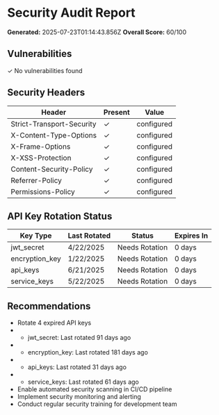 # Security Audit Report

**Generated:** 2025-07-23T01:14:43.856Z
**Overall Score:** 60/100

## Vulnerabilities

✓ No vulnerabilities found

## Security Headers

| Header                    | Present | Value      |
| ------------------------- | ------- | ---------- |
| Strict-Transport-Security | ✓       | configured |
| X-Content-Type-Options    | ✓       | configured |
| X-Frame-Options           | ✓       | configured |
| X-XSS-Protection          | ✓       | configured |
| Content-Security-Policy   | ✓       | configured |
| Referrer-Policy           | ✓       | configured |
| Permissions-Policy        | ✓       | configured |

## API Key Rotation Status

| Key Type       | Last Rotated | Status         | Expires In |
| -------------- | ------------ | -------------- | ---------- |
| jwt_secret     | 4/22/2025    | Needs Rotation | 0 days     |
| encryption_key | 1/22/2025    | Needs Rotation | 0 days     |
| api_keys       | 6/21/2025    | Needs Rotation | 0 days     |
| service_keys   | 5/22/2025    | Needs Rotation | 0 days     |

## Recommendations

- Rotate 4 expired API keys
- - jwt_secret: Last rotated 91 days ago
- - encryption_key: Last rotated 181 days ago
- - api_keys: Last rotated 31 days ago
- - service_keys: Last rotated 61 days ago
- Enable automated security scanning in CI/CD pipeline
- Implement security monitoring and alerting
- Conduct regular security training for development team
